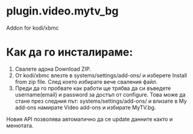 # plugin.video.mytv_bg
Addon for kodi/xbmc


# Как да го инсталираме:
1. Свалете адона Download ZIP.
2. От kodi/xbmc влезте в systems/settings/add-ons/ и изберете Install from zip file. След което избирате вече сваления файл.
3. Преди да го пробвате как работи ще трябва да си въведете username(email) и password за достъп от configure. Това може да стане през следния път: systems/settings/add-ons/ и влизате в My add-ons намирате Video add-ons и избирате MyTV.bg.

Новия API позволява автоматично да се update данните както и менютата.
